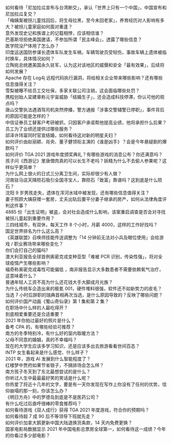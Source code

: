 如何看待「尼加拉瓜宣布与台湾断交」，承认「世界上只有一个中国」，中国宣布和尼加拉瓜复交？  
「梅姨案被拐儿童找回后，将生母拉黑，至今未回老家」，养育经历对人影响有多大？被拐儿童家庭如何面对重逢？  
意外发现史记和族谱上的记载相悖，应该相信谁？  
巴基斯坦拒绝美国邀请，不参加所谓「民主峰会」，透露了哪些信息？  
医学院没尸体用了怎么办？  
印度运送国防参谋长遗体车队发生车祸，车辆驾驶员受轻伤，事故车辆上遗体被临时换车，具体情况如何？  
立陶宛总统邀美国永久驻军，认为这对该地区的威慑和安全「最有效果」，后续将如何发展？  
Apache 存在 Log4j 远程代码执行漏洞，将给相关企业带来哪些影响？还有哪些信息值得关注？  
雪梨被曝不给员工交社保，多家关联公司注销，这会面临哪些处罚？  
携程创始人梁建章称元宇宙威胁「结婚生子」，还会造成科技停滞，你认可他的观点吗？  
唐山交警执法遇酒驾司机突然停播，警方通报「涉事交警辅警已停职」，事件背后的原因可能是怎样的？  
中信证券员工替客户考研被抓，只因客户承诺帮他提高业绩，他将承担什么后果？员工为了业绩还提供过哪些服务？  
邱泽许玮甯同时官宣结婚，如何看待这对新的明星夫妇？  
如何评价由赵丽颖、肖央、董子健领衔主演的《谁是凶手》？会是今年悬疑剧的爆款吗？  
如何评价 TGA 2021 游戏年度颁奖典礼？有哪些游戏的消息公布？你还满意吗？  
孩子问《西游记》里唐僧肉真的可以长生不老吗？妖精为什么不去偷人参果呢？这样似乎更简单？  
为什么网上很火的日式三分离卫生间，实际却很少有人做？  
河南驻马店天降陨石吸引全国寻宝人，靠陨石「致富」靠谱吗？这到底是什么陨石？  
沈阳 9 岁男孩走失，遗体在浑河水域中被发现，还有哪些信息值得关注？  
妻子照顾大姨获赠一套房，丈夫出轨后要平分妻子继承的房产，如何从法律角度评判这件事？  
4885 份「出生证明」被盗，会对社会造成什么影响，该案重启调查是否会对寻找被拐儿童起到重要作用？  
三四线城市，有双休，每天工作 8 个小时，月薪 4000，这样的工作好找吗？  
国足世界排名为什么这么高？  
《英雄联盟》召唤师技能传送调整为「14 分钟前无法对小兵及眼位使用」会给游戏 / 职业赛场带来哪些变化？  
你们会打自己的猫吗?  
澳大利亚报告全球首例奥密克戎变种亚型「难被 PCR 识别，传染性强」，将对全球疫情产生哪些影响？  
福奇称奥密克戎毒性可能偏低 ，南非报告显示大多数患者不需要依赖氧气治疗，这意味着什么？  
普通年轻人工资不高为什么还花钱大手大脚成月光族？  
为什么传统车企造出来的极氪 001，硬件堆料很强，软件还不如新势力的皮毛？  
当选 7 小时后辞职的瑞典首相再次当选，是什么原因导致的？反映了哪些问题？  
如何评价国产动画《蜀山奇仙录》第 1 集和第 2 集？  
在职场中什么样的人最吃得开？  
到底相爱重要还是合适重要？  
2021 年你拍过最好的照片是什么？  
备考 CPA 的，有哪些经验可推荐？  
南方的冬季特别冷，有什么好的室内取暖方法？  
父母不同意的婚姻，真的不幸福吗？  
现在的大学生应该多学习知识，还是应该多出去旅游看看世间百态？  
INTP 女生看起来是什么感觉、什么样子？  
2021 年，游戏 AI 发展到什么智能程度了？  
红楼梦中贾府如果节省银子，不搞排场会怎么样？  
南方孩子冬天到了东北最想尝试的是什么？  
你听过人生中最最最好笑的笑话是什么呢？  
你热爱了将近十几年的文字，要是有一天你发现在写作上你没有了任何的优势，信仰崩塌的那一刻，你该怎么办？  
《明日方舟》中的罗德岛到底是不是医药公司？  
有什么吃过后直呼很棒的零食推荐吗？  
如何看待游戏《双人成行》获得 TGA 2021 年度游戏，符合你的预期吗？  
如何看待超 7 成 90 后不等领导下班就先走？  
如何评价加拿大鹅更新中国大陆退换货条款，14 天内免费更换？  
国家电影局数据显示 2021 年中国电影总票房全球第一，如何看待这一成绩？今年的你看过多少部电影？  

